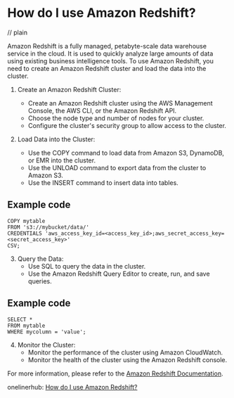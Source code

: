 # How do I use Amazon Redshift?
// plain

Amazon Redshift is a fully managed, petabyte-scale data warehouse service in the cloud. It is used to quickly analyze large amounts of data using existing business intelligence tools. To use Amazon Redshift, you need to create an Amazon Redshift cluster and load the data into the cluster.

1. Create an Amazon Redshift Cluster:
   - Create an Amazon Redshift cluster using the AWS Management Console, the AWS CLI, or the Amazon Redshift API.
   - Choose the node type and number of nodes for your cluster.
   - Configure the cluster's security group to allow access to the cluster.

2. Load Data into the Cluster:
   - Use the COPY command to load data from Amazon S3, DynamoDB, or EMR into the cluster.
   - Use the UNLOAD command to export data from the cluster to Amazon S3.
   - Use the INSERT command to insert data into tables.

## Example code

```
COPY mytable
FROM 's3://mybucket/data/'
CREDENTIALS 'aws_access_key_id=<access_key_id>;aws_secret_access_key=<secret_access_key>'
CSV;
```

3. Query the Data:
   - Use SQL to query the data in the cluster.
   - Use the Amazon Redshift Query Editor to create, run, and save queries.

## Example code

```
SELECT *
FROM mytable
WHERE mycolumn = 'value';
```

4. Monitor the Cluster:
   - Monitor the performance of the cluster using Amazon CloudWatch.
   - Monitor the health of the cluster using the Amazon Redshift console.

For more information, please refer to the [Amazon Redshift Documentation](https://docs.aws.amazon.com/redshift/latest/gsg/getting-started.html).

onelinerhub: [How do I use Amazon Redshift?](https://onelinerhub.com/amazon-redshift/how-do-i-use-amazon-redshift-1687162745)
